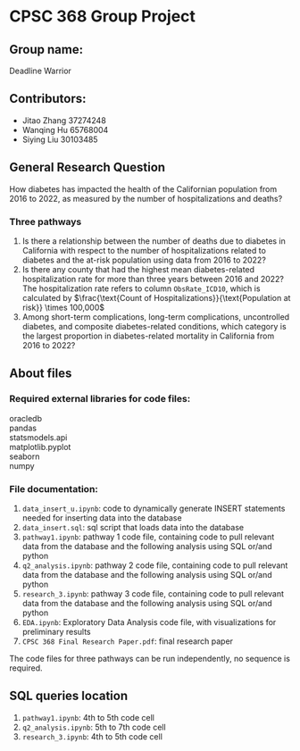 # CPSC 368 Group Project
## Group name:
Deadline Warrior

## Contributors:
- Jitao Zhang 37274248
- Wanqing Hu 65768004
- Siying Liu 30103485

## General Research Question
How diabetes has impacted the health of the Californian population from 2016 to 2022, as measured by the number of hospitalizations and deaths?

### Three pathways
1. Is there a relationship between the number of deaths due to diabetes in California with respect to the number of hospitalizations related to diabetes and the at-risk population using data from 2016 to 2022?
2. Is there any county that had the highest mean diabetes-related hospitalization rate for more than three years between 2016 and 2022? The hospitalization rate refers to column `ObsRate_ICD10`, which is calculated by $\frac{\text{Count of Hospitalizations}}{\text{Population at risk}} \times 100,000$
3. Among short-term complications, long-term complications, uncontrolled diabetes, and composite diabetes-related conditions, which category is the largest proportion in diabetes-related mortality in California from 2016 to 2022?

## About files
### Required external libraries for code files:
oracledb  
pandas  
statsmodels.api  
matplotlib.pyplot  
seaborn  
numpy

### File documentation:
1. `data_insert_u.ipynb`: code to dynamically generate INSERT statements needed for inserting data into the database
2. `data_insert.sql`: sql script that loads data into the database
3. `pathway1.ipynb`: pathway 1 code file, containing code to pull relevant data from the database and the following analysis using SQL or/and python
4. `q2_analysis.ipynb`: pathway 2 code file, containing code to pull relevant data from the database and the following analysis using SQL or/and python
5. `research_3.ipynb`: pathway 3 code file, containing code to pull relevant data from the database and the following analysis using SQL or/and python
6. `EDA.ipynb`: Exploratory Data Analysis code file, with visualizations for preliminary results
7. `CPSC 368 Final Research Paper.pdf`: final research paper

The code files for three pathways can be run independently, no sequence is required.

## SQL queries location
1. `pathway1.ipynb`: 4th to 5th code cell
2. `q2_analysis.ipynb`: 5th to 7th code cell
3. `research_3.ipynb`: 4th to 5th code cell
